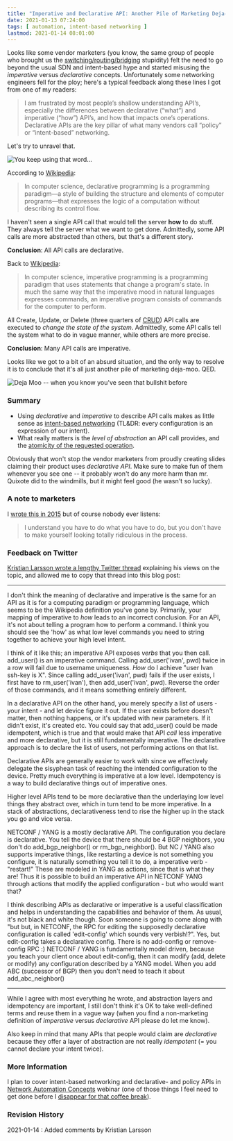 ```yaml
---
title: "Imperative and Declarative API: Another Pile of Marketing Deja-Moo"
date: 2021-01-13 07:24:00
tags: [ automation, intent-based networking ]
lastmod: 2021-01-14 08:01:00
---
```

Looks like some vendor marketers (you know, the same group of people who brought us the [switching/routing/bridging](https://blog.ipspace.net/2011/02/how-did-we-ever-get-into-this-switching.html) stupidity) felt the need to go beyond the usual SDN and intent-based hype and started misusing the *imperative* versus *declarative* concepts. Unfortunately some networking engineers fell for the ploy; here's a typical feedback along these lines I got from one of my readers:

>  I am frustrated by most people’s shallow understanding API’s, especially the differences between declarative (“what”) and imperative (“how”) API’s, and how that impacts one’s operations. Declarative APIs are the key pillar of what many vendors call “policy” or “intent-based” networking.

Let's try to unravel that. 
<!--more-->
![You keep using that word...](keep-using-that-word.jpg)

According to [Wikipedia](https://en.wikipedia.org/wiki/Declarative_programming):

> In computer science, declarative programming is a programming paradigm—a style of building the structure and elements of computer programs—that expresses the logic of a computation without describing its control flow.

I haven't seen a single API call that would tell the server **how** to do stuff. They always tell the server what we want to get done. Admittedly, some API calls are more abstracted than others, but that's a different story.

**Conclusion**: All API calls are declarative.

Back to [Wikipedia](https://en.wikipedia.org/wiki/Imperative_programming):

> In computer science, imperative programming is a programming paradigm that uses statements that change a program's state. In much the same way that the imperative mood in natural languages expresses commands, an imperative program consists of commands for the computer to perform.

All Create, Update, or Delete (three quarters of [CRUD](https://en.wikipedia.org/wiki/Create,_read,_update_and_delete)) API calls are executed to *change the state of the system*. Admittedly, some API calls tell the system what to do in vague manner, while others are more precise.

**Conclusion**: Many API calls are imperative.

Looks like we got to a bit of an absurd situation, and the only way to resolve it is to conclude that it's all just another pile of marketing deja-moo. QED.

![Deja Moo -- when you know you've seen that bullshit before](deja-moo.jpg)

### Summary

* Using *declarative* and *imperative* to describe API calls makes as little sense as [intent-based networking](https://www.ipspace.net/kb/tag/intent-based-networking.html) (TL&DR: every configuration is an expression of our intent).
* What really matters is the *level of abstraction* an API call provides, and the [atomicity of the requested operation](https://blog.ipspace.net/2019/04/rest-api-is-not-transactional.html).

Obviously that won't stop the vendor marketers from proudly creating slides claiming their product uses *declarative API*. Make sure to make fun of them whenever you see one -- it probably won't do any more harm than mr. Quixote did to the windmills, but it might feel good (he wasn't so lucky).

### A note to marketers

I [wrote this in 2015](/2015/07/some-ridiculous-sd-wan-claims.html) but of course nobody ever listens:

> I understand you have to do what you have to do, but you don't have to make yourself looking totally ridiculous in the process.

### Feedback on Twitter

[Kristian Larsson wrote a lengthy Twitter thread](https://twitter.com/plajjan/status/1349294267961929728) explaining his views on the topic, and allowed me to copy that thread into this blog post:

---

I don't think the meaning of declarative and imperative is the same for an API as it is for a computing paradigm or programming language, which seems to be the Wikipedia definition you've gone by. Primarily, your mapping of imperative to *how* leads to an incorrect conclusion. For an API, it's not about telling a program how to perform a command. I think you should see the 'how' as what low level commands you need to string together to achieve your high level intent.

I think of it like this; an imperative API exposes *verbs* that you then call. add_user() is an imperative command. Calling add_user('ivan', pwd) twice in a row will fail due to username uniqueness. *How* do I achieve "user Ivan ssh-key is X". Since calling add_user('ivan', pwd) fails if the user exists, I first have to rm_user('ivan'), then add_user('ivan', pwd). Reverse the order of those commands, and it means something entirely different.

In a declarative API on the other hand, you merely specify a list of users - your intent - and let device figure it out. If the user exists before doesn't matter, then nothing happens, or it's updated with new parameters. If it didn't exist, it's created etc. You could say that add_user() could be made idempotent, which is true and that would make that API *call* less imperative and more declarative, but it is still fundamentally imperative. The declarative approach is to declare the list of users, not performing actions on that list.

Declarative APIs are generally easier to work with since we effectively delegate the sisyphean task of reaching the intended configuration to the device. Pretty much everything is imperative at a low level. Idempotency is a way to build declarative things out of imperative ones.

Higher level APIs tend to be more declarative than the underlaying low level things they abstract over, which in turn tend to be more imperative. In a stack of abstractions, declarativeness tend to rise the higher up in the stack you go and vice versa.

NETCONF / YANG is a mostly declarative API. The configuration you declare is declarative. You tell the device that there should be 4 BGP neighbors, you don't do add_bgp_neighbor() or rm_bgp_neighbor(). But NC / YANG also supports imperative things, like restarting a device is not something you configure, it is naturally something you tell it to do, a imperative verb - "restart!" These are modeled in YANG as actions, since that is what they are! Thus it is possible to build an imperative API in NETCONF YANG through actions that modify the applied configuration - but who would want that?

I think describing APIs as declarative or imperative is a useful classification and helps in understanding the capabilities and behavior of them. As usual, it's not black and white though. Soon someone is going to come along with "but but, in NETCONF, the RPC for editing the supposedly declarative configuration is called 'edit-config' which sounds very verbish!?". Yes, but edit-config takes a declarative config. There is no add-config or remove-config RPC :) NETCONF / YANG is fundamentally model driven, because you teach your client once about edit-config, then it can modify (add, delete or modify) any configuration described by a YANG model. When you add ABC (successor of BGP) then you don't need to teach it about add_abc_neighbor()

---

While I agree with most everything he wrote, and abstraction layers and idempotency are important, I still don't think it's OK to take well-defined terms and reuse them in a vague way (when you find a non-marketing definition of *imperative* versus *declarative* API please do let me know).

Also keep in mind that many APIs that people would claim are *declarative* because they offer a layer of abstraction are not really *idempotent* (= you cannot declare your intent twice).

### More Information

I plan to cover intent-based networking and declarative- and policy APIs in [Network Automation Concepts](https://www.ipspace.net/Network_Automation_Concepts) webinar (one of those things I feel need to get done before I [disappear for that coffee break](planning-coffee-break.html)).

### Revision History

2021-01-14
: Added comments by Kristian Larsson

